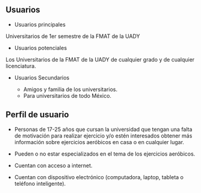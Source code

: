  ## Usuarios
* Usuarios principales

Universitarios de 1er semestre de la FMAT de la UADY

* Usuarios potenciales

Los Universitarios de la FMAT de la UADY de cualquier grado y de cualquier licenciatura.

* Usuarios Secundarios

    * Amigos y familia de los universitarios.
    * Para universitarios de todo México.

## Perfil de usuario
* Personas de 17-25 años que cursan la universidad que tengan una falta de motivación para realizar ejercicio y/o estén interesados obtener más información sobre ejercicios aeróbicos en casa o en cualquier lugar. 

* Pueden o no estar especializados en el tema de los ejercicios aeróbicos.

* Cuentan con acceso a internet.

* Cuentan con dispositivo electrónico (computadora, laptop, tableta o teléfono inteligente).